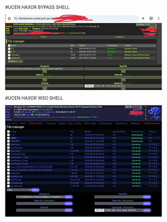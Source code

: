#UCEN HAXOR BYPASS SHELL

<img src="https://raw.githubusercontent.com/UcenHaxor07/UCEN-HAXOR-WSO-BYPASS-SHELL/main/IMG_20240412_175008.JPG">


#UCEN HAXOR WSO SHELL

<img src="https://raw.githubusercontent.com/UcenHaxor07/UCEN-HAXOR-WSO-BYPASS-SHELL/main/IMG_20240825_190425.JPG">

